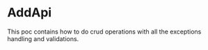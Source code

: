 # AddApi
This poc contains how to do crud operations with all the exceptions handling and validations.
